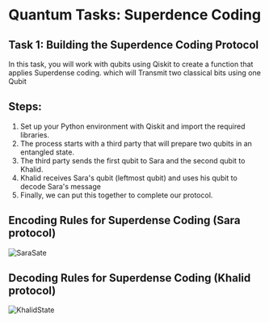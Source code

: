 # Quantum Tasks: Superdence Coding 


## Task 1: Building the Superdence Coding Protocol
In this task, you will work with qubits using Qiskit to create a function that applies Superdense coding. which will Transmit two
classical bits using one Qubit


## Steps:
1. Set up your Python environment with Qiskit and import the required libraries.
2. The process starts with a third party that will prepare two qubits in an entangled state.
3. The third party sends the first qubit to Sara and the second qubit to Khalid.
4. Khalid receives Sara's qubit (leftmost qubit) and uses his qubit to decode Sara's message
5. Finally, we can put this together to complete our protocol.

   

## Encoding Rules for Superdense Coding (Sara protocol)
![SaraSate](https://github.com/hayaalhawas/Ghz-state/assets/109044183/81b1014b-53a0-481b-b2be-91ca83511543)

## Decoding Rules for Superdense Coding (Khalid protocol)
![KhalidState](https://github.com/hayaalhawas/Ghz-state/assets/109044183/6fe57ca1-edf6-4e6b-9fb9-cac0040306e8)
